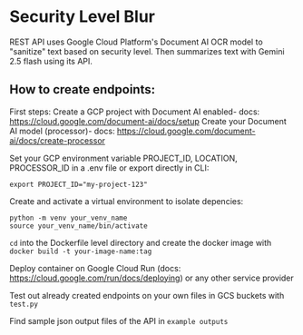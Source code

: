 # Security Level Blur

REST API uses Google Cloud Platform's Document AI OCR model to "sanitize" text based on security level. Then summarizes text with Gemini 2.5 flash using its API.

## How to create endpoints:

First steps:
Create a GCP project with Document AI enabled- docs: https://cloud.google.com/document-ai/docs/setup
Create your Document AI model (processor)- docs: https://cloud.google.com/document-ai/docs/create-processor
   
Set your GCP environment variable PROJECT_ID, LOCATION, PROCESSOR_ID in a .env file or export directly in CLI:
```
export PROJECT_ID="my-project-123"
```

Create and activate a virtual environment to isolate depencies:
```
python -m venv your_venv_name
source your_venv_name/bin/activate
```

`cd` into the Dockerfile level directory and create the docker image with `docker build -t your-image-name:tag`

Deploy container on Google Cloud Run (docs: https://cloud.google.com/run/docs/deploying) or any other service provider

Test out already created endpoints on your own files in GCS buckets with `test.py`

Find sample json output files of the API in `example outputs`


